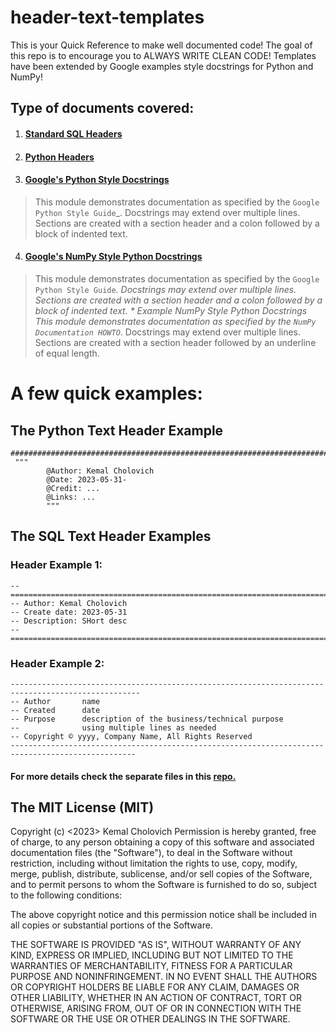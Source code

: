 
# header-text-templates
This is your Quick Reference to make well documented code!
The goal of this repo is to encourage you to ALWAYS WRITE CLEAN CODE!
Templates have been extended by Google examples style docstrings for Python and NumPy! 

## Type of documents covered:

 1. #### [Standard SQL Headers](https://github.com/ddeveloperr/header-text-templates/blob/main/sql_text_header_template.txt) 
 2. #### [Python Headers](https://github.com/ddeveloperr/header-text-templates/blob/main/python_text_header_template.txt)
 3. #### [Google's Python Style Docstrings](https://github.com/ddeveloperr/header-text-templates/blob/main/example_google_style_python_docstrings.py) 
>  This module demonstrates documentation as specified by the `Google
> Python Style Guide`_. Docstrings may extend over multiple lines.
> Sections are created with a section header and a colon followed by a
> block of indented text.

 4. #### [Google's NumPy Style Python Docstrings](https://github.com/ddeveloperr/header-text-templates/blob/main/example_NumPy_style_python_docstrings.py)	   
> This module demonstrates documentation as specified by the `Google
> Python
> 		  Style Guide`_. Docstrings may extend over multiple lines. Sections are created
> 		  with a section header and a colon followed by a block of indented text. 		* Example NumPy Style Python Docstrings
> 		  This module demonstrates documentation as specified by the `NumPy
> 		  Documentation HOWTO`_. Docstrings may extend over multiple lines. Sections
> 		  are created with a section header followed by an underline of equal length.




# A few quick examples:

## The Python Text Header Example  
``` 
####################################################################################
 """
        @Author: Kemal Cholovich
        @Date: 2023-05-31-
        @Credit: ...
        @Links: ...
        """

```

## The SQL Text Header Examples

### Header Example 1:
``` 
-- ================================================================================================
-- Author: Kemal Cholovich
-- Create date: 2023-05-31 
-- Description: SHort desc
-- ================================================================================================
```
### Header Example 2:
```
---------------------------------------------------------------------------------------------------
-- Author       name
-- Created      date
-- Purpose      description of the business/technical purpose
--              using multiple lines as needed
-- Copyright © yyyy, Company Name, All Rights Reserved
--------------------------------------------------------------------------------------------------
```


#### For more details check the separate files in this [repo.](https://github.com/ddeveloperr/header-text-templates/tree/main)  

## The MIT License (MIT)

Copyright (c) <2023> Kemal Cholovich
Permission is hereby granted, free of charge, to any person obtaining a copy
of this software and associated documentation files (the "Software"), to deal
in the Software without restriction, including without limitation the rights
to use, copy, modify, merge, publish, distribute, sublicense, and/or sell
copies of the Software, and to permit persons to whom the Software is
furnished to do so, subject to the following conditions:

The above copyright notice and this permission notice shall be included in
all copies or substantial portions of the Software.

THE SOFTWARE IS PROVIDED "AS IS", WITHOUT WARRANTY OF ANY KIND, EXPRESS OR
IMPLIED, INCLUDING BUT NOT LIMITED TO THE WARRANTIES OF MERCHANTABILITY,
FITNESS FOR A PARTICULAR PURPOSE AND NONINFRINGEMENT. IN NO EVENT SHALL THE
AUTHORS OR COPYRIGHT HOLDERS BE LIABLE FOR ANY CLAIM, DAMAGES OR OTHER
LIABILITY, WHETHER IN AN ACTION OF CONTRACT, TORT OR OTHERWISE, ARISING FROM,
OUT OF OR IN CONNECTION WITH THE SOFTWARE OR THE USE OR OTHER DEALINGS IN
THE SOFTWARE.
